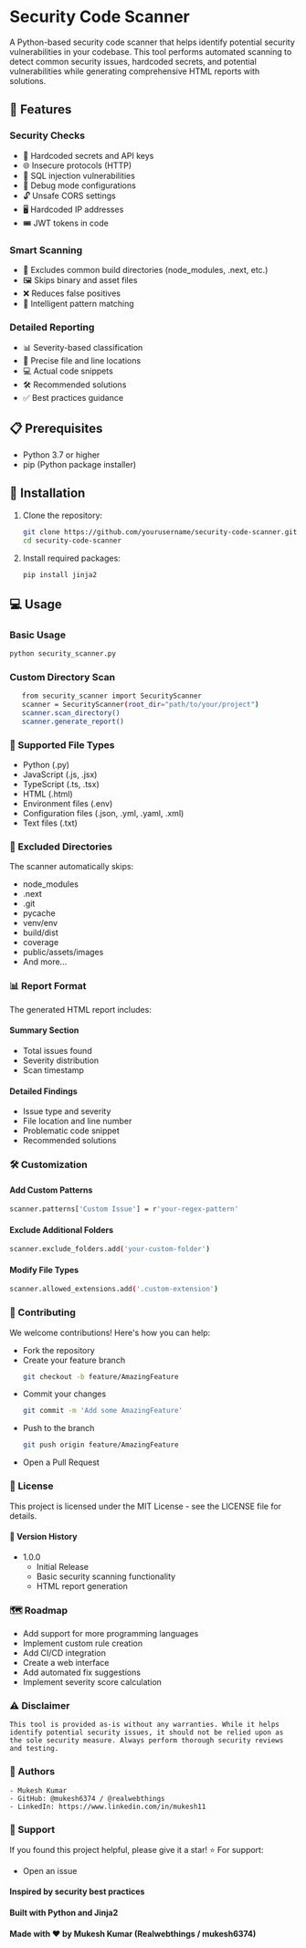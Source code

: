 # Security Code Scanner

A Python-based security code scanner that helps identify potential security vulnerabilities in your codebase. This tool performs automated scanning to detect common security issues, hardcoded secrets, and potential vulnerabilities while generating comprehensive HTML reports with solutions.

## 🚀 Features

### Security Checks
- 🔑 Hardcoded secrets and API keys
- 🌐 Insecure protocols (HTTP)
- 💉 SQL injection vulnerabilities
- 🐛 Debug mode configurations
- 🔓 Unsafe CORS settings
- 🖥️ Hardcoded IP addresses
- 🎟️ JWT tokens in code

### Smart Scanning
- 📂 Excludes common build directories (node_modules, .next, etc.)
- 🖼️ Skips binary and asset files
- ❌ Reduces false positives
- 🎯 Intelligent pattern matching

### Detailed Reporting
- 📊 Severity-based classification
- 📍 Precise file and line locations
- 💻 Actual code snippets
- 🛠️ Recommended solutions
- ✅ Best practices guidance

## 📋 Prerequisites

- Python 3.7 or higher
- pip (Python package installer)

## 🔧 Installation

1. Clone the repository:
    ```bash
    git clone https://github.com/yourusername/security-code-scanner.git
    cd security-code-scanner
    ```

2. Install required packages:
    ```bash
    pip install jinja2
    ```

## 💻 Usage

### Basic Usage
```bash
python security_scanner.py
```

### Custom Directory Scan
```bash
   from security_scanner import SecurityScanner
   scanner = SecurityScanner(root_dir="path/to/your/project")
   scanner.scan_directory()
   scanner.generate_report()
```

### 📄 Supported File Types
- Python (.py)
- JavaScript (.js, .jsx)
- TypeScript (.ts, .tsx)
- HTML (.html)
- Environment files (.env)
- Configuration files (.json, .yml, .yaml, .xml)
- Text files (.txt)

### 🚫 Excluded Directories
The scanner automatically skips:
- node_modules
- .next
- .git
- pycache
- venv/env
- build/dist
- coverage
- public/assets/images
- And more...

### 📊 Report Format
The generated HTML report includes:
#### Summary Section
- Total issues found
- Severity distribution
- Scan timestamp

#### Detailed Findings
- Issue type and severity
- File location and line number
- Problematic code snippet
- Recommended solutions

### 🛠️ Customization
#### Add Custom Patterns
```bash
scanner.patterns['Custom Issue'] = r'your-regex-pattern'
```

#### Exclude Additional Folders
```bash
scanner.exclude_folders.add('your-custom-folder')
```

#### Modify File Types
```bash
scanner.allowed_extensions.add('.custom-extension')
```
### 🤝 Contributing
We welcome contributions! Here's how you can help:
- Fork the repository
- Create your feature branch 
    ```bash
    git checkout -b feature/AmazingFeature
    ```
- Commit your changes
    ```bash
    git commit -m 'Add some AmazingFeature'
    ```
- Push to the branch 
    ```bash
    git push origin feature/AmazingFeature
    ```
- Open a Pull Request

### 📝 License
This project is licensed under the MIT License - see the LICENSE file for details.

#### 🔄 Version History
- 1.0.0
    - Initial Release
    - Basic security scanning functionality
    - HTML report generation

### 🗺️ Roadmap
   - Add support for more programming languages
   - Implement custom rule creation
   - Add CI/CD integration
   - Create a web interface
   - Add automated fix suggestions
   - Implement severity score calculation

### ⚠️ Disclaimer
    This tool is provided as-is without any warranties. While it helps identify potential security issues, it should not be relied upon as the sole security measure. Always perform thorough security reviews and testing.
### 👥 Authors
    - Mukesh Kumar
    - GitHub: @mukesh6374 / @realwebthings
    - LinkedIn: https://www.linkedin.com/in/mukesh11

### 🌟 Support
If you found this project helpful, please give it a star! ⭐
For support:
- Open an issue

#### Inspired by security best practices

#### Built with Python and Jinja2

#### Made with ❤️ by Mukesh Kumar (Realwebthings / mukesh6374)